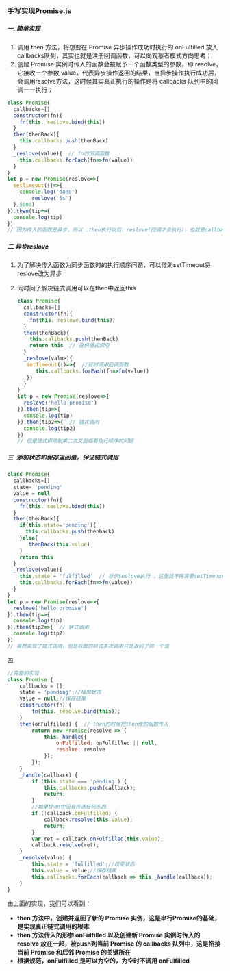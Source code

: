 ### 手写实现Promise.js

##### 一. 简单实现 

1. 调用 then 方法，将想要在 Promise 异步操作成功时执行的 onFulfilled 放入callbacks队列，其实也就是注册回调函数，可以向观察者模式方向思考；
2. 创建 Promise 实例时传入的函数会被赋予一个函数类型的参数，即 resolve，它接收一个参数 value，代表异步操作返回的结果，当异步操作执行成功后，会调用resolve方法，这时候其实真正执行的操作是将 callbacks 队列中的回调一一执行；

```js
class Promise{
  callbacks=[]
  constructor(fn){
    fn(this._reslove.bind(this))
  }
  then(thenBack){
    this.callbacks.push(thenBack)
  }
  _reslove(value){  // fn的回调函数
    this.callbacks.forEach(fn=>fn(value))
  }
}
let p = new Promise(reslove=>{
  setTimeout(()=>{
    console.log('done')
		reslove('5s')
  },5000)
}).then(tip=>{
  console.log(tip)
})
// 因为传入的函数是异步，所以 .then执行以后，reslove(回调才会执行)，也就是callback被置入之前就reslove已经调用完毕了
```



##### 二.异步reslove

 1. 为了解决传入函数为同步函数时的执行顺序问题，可以借助setTimeout将reslove改为异步

 2. 同时问了解决链式调用可以在then中返回this

    ```js
    class Promise{
      callbacks=[]
      constructor(fn){
        fn(this._reslove.bind(this))
      }
      then(thenBack){
        this.callbacks.push(thenBack)
        return this  // 提供链式调用
      }
      _reslove(value){
       setTimeout(()=>{  //延时调用回调函数
          this.callbacks.forEach(fn=>fn(value))
       })
      }
    }
    let p = new Promise(reslove=>{
      reslove('hello promise')
    }).then(tip=>{
      console.log(tip)
    }).then(tip2=>{  // 链式调用
      console.log(tip2)
    })
    // 但是链式调用到第二次又面临着执行顺序的问题
    
    ```

##### 三. 添加状态和保存返回值，保证链式调用

```js
class Promise{
  callbacks=[]
  state= 'pending'
  value = null
  constructor(fn){
    fn(this._reslove.bind(this))
  }
  then(thenBack){
    if(this.state='pending'){
      this.callbacks.push(thenback)
    }else{
       thenBack(this.value)
    }
    return this 
  }
  _reslove(value){
    this.state = 'fulfilled'  // 标识reslove执行 ，这里就不再需要setTimeout了
    this.callbacks.forEach(fn=>fn(value))
  }
}
let p = new Promise(reslove=>{
  reslove('hello promise')
}).then(tip=>{
  console.log(tip)
}).then(tip2=>{  // 链式调用
  console.log(tip2)
})
// 虽然实现了链式调用，但是后面的链式多次调用只是返回了同一个值
```

四.

```js
//完整的实现
class Promise {
    callbacks = [];
    state = 'pending';//增加状态
    value = null;//保存结果
    constructor(fn) {
        fn(this._resolve.bind(this));
    }
    then(onFulfilled) {  // then的时候把then传的函数传入
        return new Promise(resolve => {
            this._handle({
                onFulfilled: onFulfilled || null, 
                resolve: resolve
            });
        });
    }
    _handle(callback) {
        if (this.state === 'pending') {
            this.callbacks.push(callback);
            return;
        }
        //如果then中没有传递任何东西
        if (!callback.onFulfilled) {
            callback.resolve(this.value);
            return;
        }
        var ret = callback.onFulfilled(this.value);
        callback.resolve(ret);
    }
    _resolve(value) {
        this.state = 'fulfilled';//改变状态
        this.value = value;//保存结果
        this.callbacks.forEach(callback => this._handle(callback));
    }
}
```

由上面的实现，我们可以看到：

- **then 方法中，创建并返回了新的 Promise 实例，这是串行Promise的基础，是实现真正链式调用的根本**
- **then 方法传入的形参 onFulfilled 以及创建新 Promise 实例时传入的 resolve 放在一起，被push到当前 Promise 的 callbacks 队列中，这是衔接当前 Promise 和后邻 Promise 的关键所在**
- **根据规范，onFulfilled 是可以为空的，为空时不调用 onFulfilled**